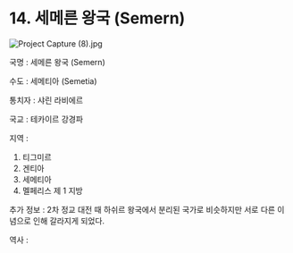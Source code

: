 # 14. 세메른 왕국 (Semern)

![Project Capture (8).jpg](14%20%E1%84%89%E1%85%A6%E1%84%86%E1%85%A6%E1%84%85%E1%85%B3%E1%86%AB%20%E1%84%8B%E1%85%AA%E1%86%BC%E1%84%80%E1%85%AE%E1%86%A8%20(Semern)%20fe4dc5892411484bae4b966e6d1d92bb/Project_Capture_(8).jpg)

국명 : 세메른 왕국 (Semern)

수도 : 세메티아 (Semetia)

통치자 : 샤린 라비에르 

국교 : 테카이르 강경파

지역 :

1. 티그미르
2. 겐티아
3. 세메티아
4. 멜페리스 제 1 지방

추가 정보 : 2차 정교 대전 때 하쉬르 왕국에서 분리된 국가로 비슷하지만 서로 다른 이념으로 인해 갈라지게 되었다.

역사 :